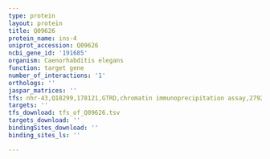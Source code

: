 ```yaml
---
type: protein
layout: protein
title: Q09626
protein_name: ins-4
uniprot_accession: Q09626
ncbi_gene_id: '191685'
organism: Caenorhabditis elegans
function: target gene
number_of_interactions: '1'
orthologs: ''
jaspar_matrices: ''
tfs: nhr-43,Q18299,178121,GTRD,chromatin immunoprecipitation assay,27924024%5Buid%5D,No
targets: ''
tfs_download: tfs_of_Q09626.tsv
targets_download: ''
bindingSites_download: ''
binding_sites_ls: ''

---
```

